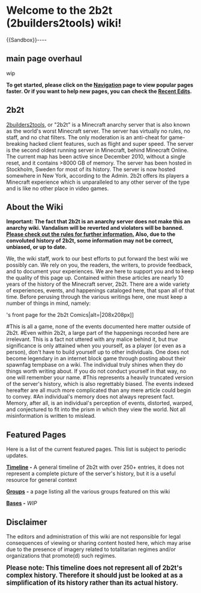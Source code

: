 # Welcome to the 2b2t (2builders2tools) wiki!

{{Sandbox}}----

## main page overhaul
wip

**To get started, please click on the [Navigation](https://2b2t.miraheze.org/wiki/Navigation) page to view popular pages faster. Or if you want to help new pages, you can check the [Recent Edits](https://2b2t.miraheze.org/wiki/Special:RecentChanges).**
## 2b2t
[2builders2tools](https://2b2t.miraheze.org/wiki/2b2t), or "2b2t" is a Minecraft anarchy server that is also known as the world's worst Minecraft server. The server has virtually no rules, no staff, and no chat filters. The only moderation is an anti-cheat for game-breaking hacked client features, such as flight and super speed. The server is the second oldest running server in Minecraft, behind Minecraft Online. The current map has been active since December 2010, without a single reset, and it contains >8000 GB of memory. The server has been hosted in Stockholm, Sweden for most of its history. The server is now hosted somewhere in New York, according to the Admin. 2b2t offers its players a Minecraft experience which is unparalleled to any other server of the type and is like no other place in video games.
## About the Wiki
**Important: The fact that 2b2t is an anarchy server does not make this an anarchy wiki. Vandalism will be reverted and violaters will be banned.  <u>Please check out [the rules](https://2b2t.miraheze.org/wiki/2b2t_Wiki:Rules) for further information.</u> Also, due to the convoluted history of 2b2t, some information may not be correct, unbiased, or up to date.**

We, the wiki staff, work to our best efforts to put forward the best wiki we possibly can. We rely on you, the readers, the writers, to provide feedback, and to document your experiences. We are here to support you and to keep the quality of this page up. Contained within these articles are nearly 10 years of the history of the Minecraft server, 2b2t. There are a wide variety of experiences, events, and happenings cataloged here, that span all of that time. Before perusing through the various writings here, one must keep a number of things in mind, namely:

's front page for the 2b2t Comics|alt=|208x208px]]

#This is all a game, none of the events documented here matter outside of 2b2t.
#Even within 2b2t, a large part of the happenings recorded here are irrelevant. This is a fact not uttered with any malice behind it, but *true* significance is only attained when you yourself, as a player (or even as a person), don't have to build yourself up to other individuals. One does not become legendary in an internet block game through posting about their spawnfag tempbase on a wiki. The individual truly shines when they do things worth writing about. If you do not conduct yourself in that way, no one will remember your name.
#This represents a heavily truncated version of the server's history, which is also regrettably biased. The events indexed hereafter are all much more complicated than any mere article could begin to convey.
#An individual's memory does not always represent fact. Memory, after all, is an individual's perception of events, distorted, warped, and conjectured to fit into the prism in which they view the world. Not all misinformation is written to mislead.

## Featured Pages
Here is a list of the current featured pages. This list is subject to periodic updates.

**[Timeline](https://2b2t.miraheze.org/wiki/Timeline) -** A general timeline of 2b2t with over 250+ entries, it does not represent a complete picture of the server's history, but it is a useful resource for general context

**[Groups](https://2b2t.miraheze.org/wiki/Groups)** **-** a page listing all the various groups featured on this wiki

**[Bases](https://2b2t.miraheze.org/wiki/Bases) -** *WIP*
## Disclaimer
The editors and administration of this wiki are not responsible for legal consequences of viewing or sharing content hosted here, which may arise due to the presence of imagery related to totalitarian regimes and/or organizations that promote(d) such regimes.

**<big>Please note: This timeline does not represent all of 2b2t's complex history. Therefore it should just be looked at as a simplification of its history rather than its actual history.</big>**